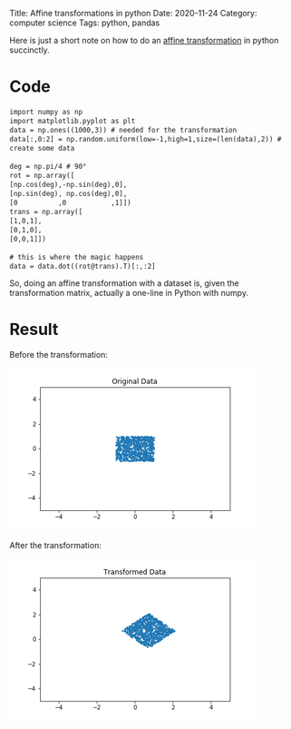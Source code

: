 Title: Affine transformations in python
Date: 2020-11-24
Category: computer science
Tags: python, pandas

Here is just a short note on how to do an [affine
transformation](https://en.wikipedia.org/wiki/Affine_transformation)
in python succinctly.

# Code

    import numpy as np
    import matplotlib.pyplot as plt
    data = np.ones((1000,3)) # needed for the transformation
    data[:,0:2] = np.random.uniform(low=-1,high=1,size=(len(data),2)) # create some data

    deg = np.pi/4 # 90°
    rot = np.array([
    [np.cos(deg),-np.sin(deg),0],
    [np.sin(deg), np.cos(deg),0],
    [0          ,0           ,1]])
    trans = np.array([
    [1,0,1],
    [0,1,0],
    [0,0,1]])

    # this is where the magic happens
    data = data.dot((rot@trans).T)[:,:2]

So, doing an affine transformation with a dataset is, given the transformation matrix, actually a one-line in Python with numpy.

# Result

Before the transformation:

![Original](images/affine/original_affine.png)


After the transformation:

![Transformed](images/affine/transformed_affine.png)
